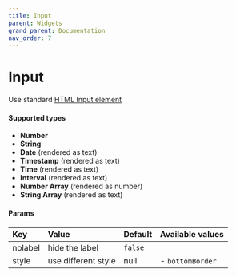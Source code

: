 ```yaml
---
title: Input
parent: Widgets
grand_parent: Documentation
nav_order: 7
---
```


# Input

Use standard [HTML Input element](https://developer.mozilla.org/en-US/docs/Web/HTML/Element/input)

#### Supported types
- **Number**
- **String**
- **Date** (rendered as text)
- **Timestamp** (rendered as text)
- **Time** (rendered as text)
- **Interval** (rendered as text)
- **Number Array** (rendered as number)
- **String Array** (rendered as text)

#### Params

| Key     | Value               | Default | Available values |
|:--------|:--------------------|:--------|--|
| nolabel | hide the label      | `false` |  |
| style   | use different style | null    |  - `bottomBorder`|
